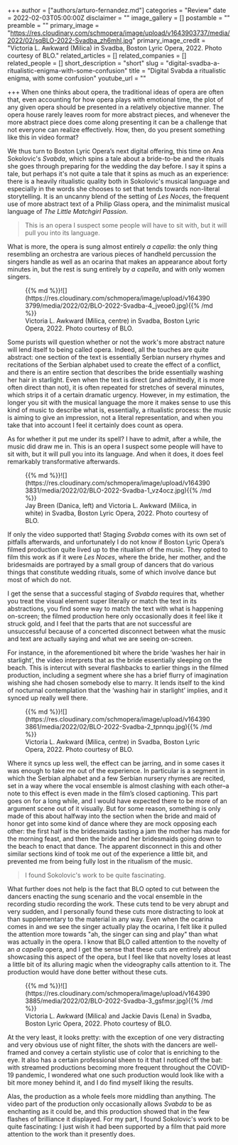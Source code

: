 +++
author = ["authors/arturo-fernandez.md"]
categories = "Review"
date = 2022-02-03T05:00:00Z
disclaimer = ""
image_gallery = []
postamble = ""
preamble = ""
primary_image = "https://res.cloudinary.com/schmopera/image/upload/v1643903737/media/2022/02/sqBLO-2022-Svadba_zh6mhl.jpg"
primary_image_credit = "Victoria L. Awkward (Milica) in Svadba, Boston Lyric Opera, 2022. Photo courtesy of BLO."
related_articles = []
related_companies = []
related_people = []
short_description = "short"
slug = "digital-svadba-a-ritualistic-enigma-with-some-confusion"
title = "Digital Svabda a ritualistic enigma, with some confusion"
youtube_url = ""

+++
When one thinks about opera, the traditional ideas of opera are often that, even accounting for how opera plays with emotional time, the plot of any given opera should be presented in a relatively objective manner. The opera house rarely leaves room for more abstract pieces, and whenever the more abstract piece does come along presenting it can be a challenge that not everyone can realize effectively. How, then, do you present something like this in video format?

We thus turn to Boston Lyric Opera’s next digital offering, this time on Ana Sokolovic's _Svabda_, which spins a tale about a bride-to-be and the rituals she goes through preparing for the wedding the day before. I say it spins a tale, but perhaps it's not quite a tale that it spins as much as an experience: there is a heavily ritualistic quality both in Sokolovic's musical language and especially in the words she chooses to set that tends towards non-literal storytelling. It is an uncanny blend of the setting of _Les Noces_, the frequent use of more abstract text of a Philip Glass opera, and the minimalist musical language of _The Little Matchgirl Passion_.

> This is an opera I suspect some people will have to sit with, but it will pull you into its language.

What is more, the opera is sung almost entirely _a capella_: the only thing resembling an orchestra are various pieces of handheld percussion the singers handle as well as an ocarina that makes an appearance about forty minutes in, but the rest is sung entirely by _a capella_, and with only women singers.

<figure data-type="image">{{% md %}}![](https://res.cloudinary.com/schmopera/image/upload/v1643903799/media/2022/02/BLO-2022-Svadba-4_jveoe0.jpg){{% /md %}}

<figcaption>Victoria L. Awkward (Milica, centre) in Svadba, Boston Lyric Opera, 2022. Photo courtesy of BLO.</figcaption>  
</figure>

Some purists will question whether or not the work's more abstract nature will lend itself to being called opera. Indeed, all the touches are quite abstract: one section of the text is essentially Serbian nursery rhymes and recitations of the Serbian alphabet used to create the effect of a conflict, and there is an entire section that describes the bride essentially washing her hair in starlight. Even when the text is direct (and admittedly, it is more often direct than not), it is often repeated for stretches of several minutes, which strips it of a certain dramatic urgency. However, in my estimation, the longer you sit with the musical language the more it makes sense to use this kind of music to describe what is, essentially, a ritualistic process: the music is aiming to give an impression, not a literal representation, and when you take that into account I feel it certainly does count as opera.

As for whether it put me under its spell? I have to admit, after a while, the music did draw me in. This is an opera I suspect some people will have to sit with, but it will pull you into its language. And when it does, it does feel remarkably transformative afterwards.

<figure data-type="image">{{% md %}}![](https://res.cloudinary.com/schmopera/image/upload/v1643903831/media/2022/02/BLO-2022-Svadba-1_vz4ocz.jpg){{% /md %}}

<figcaption>Jay Breen (Danica, left) and Victoria L. Awkward (Milica, in white) in Svadba, Boston Lyric Opera, 2022. Photo courtesy of BLO.</figcaption>  
</figure>

If only the video supported that! Staging _Svabda_ comes with its own set of pitfalls afterwards, and unfortunately I do not know if Boston Lyric Opera’s filmed production quite lived up to the ritualism of the music. They opted to film this work as if it were _Les Noces_, where the bride, her mother, and the bridesmaids are portrayed by a small group of dancers that do various things that constitute wedding rituals, some of which involve dance but most of which do not.

I get the sense that a successful staging of _Svabda_ requires that, whether you treat the visual element super literally or match the text in its abstractions, you find some way to match the text with what is happening on-screen; the filmed production here only occasionally does it feel like it struck gold, and I feel that the parts that are not successful are unsuccessful because of a concerted disconnect between what the music and text are actually saying and what we are seeing on-screen.

For instance, in the aforementioned bit where the bride ‘washes her hair in starlight’, the video interprets that as the bride essentially sleeping on the beach. This is intercut with several flashbacks to earlier things in the filmed production, including a segment where she has a brief flurry of imagination wishing she had chosen somebody else to marry. It lends itself to the kind of nocturnal contemplation that the ‘washing hair in starlight’ implies, and it synced up really well there.

<figure data-type="image">{{% md %}}![](https://res.cloudinary.com/schmopera/image/upload/v1643903861/media/2022/02/BLO-2022-Svadba-2_tpnnqu.jpg){{% /md %}}

<figcaption>Victoria L. Awkward (Milica, centre) in Svadba, Boston Lyric Opera, 2022. Photo courtesy of BLO.</figcaption>  
</figure>

Where it syncs up less well, the effect can be jarring, and in some cases it was enough to take me out of the experience. In particular is a segment in which the Serbian alphabet and a few Serbian nursery rhymes are recited, set in a way where the vocal ensemble is almost clashing with each other–a note to this effect is even made in the film’s closed captioning. This part goes on for a long while, and I would have expected there to be more of an argument scene out of it visually. But for some reason, something is only made of this about halfway into the section when the bride and maid of honor get into some kind of dance where they are mock opposing each other: the first half is the bridesmaids tasting a jam the mother has made for the morning feast, and then the bride and her bridesmaids going down to the beach to enact that dance. The apparent disconnect in this and other similar sections kind of took me out of the experience a little bit, and prevented me from being fully lost in the ritualism of the music.

> I found Sokolovic's work to be quite fascinating.

What further does not help is the fact that BLO opted to cut between the dancers enacting the sung scenario and the vocal ensemble in the recording studio recording the work. These cuts tend to be very abrupt and very sudden, and I personally found these cuts more distracting to look at than supplementary to the material in any way. Even when the ocarina comes in and we see the singer actually play the ocarina, I felt like it pulled the attention more towards "ah, the singer can sing and play" than what was actually in the opera. I know that BLO called attention to the novelty of an _a capella_ opera, and I get the sense that these cuts are entirely about showcasing this aspect of the opera, but I feel like that novelty loses at least a little bit of its alluring magic when the videography calls attention to it. The production would have done better without these cuts.

<figure data-type="image">{{% md %}}![](https://res.cloudinary.com/schmopera/image/upload/v1643903885/media/2022/02/BLO-2022-Svadba-3_gsfmsr.jpg){{% /md %}}

<figcaption>Victoria L. Awkward (Milica) and Jackie Davis (Lena) in Svadba, Boston Lyric Opera, 2022. Photo courtesy of BLO.</figcaption>  
</figure>

At the very least, it looks pretty: with the exception of one very distracting and very obvious use of night filter, the shots with the dancers are well-framed and convey a certain stylistic use of color that is enriching to the eye. It also has a certain professional sheen to it that I noticed off the bat: with streamed productions becoming more frequent throughout the COVID-19 pandemic, I wondered what one such production would look like with a bit more money behind it, and I do find myself liking the results.

Alas, the production as a whole feels more middling than anything. The video part of the production only occasionally allows _Svabda_ to be as enchanting as it could be, and this production showed that in the few flashes of brilliance it displayed. For my part, I found Sokolovic's work to be quite fascinating: I just wish it had been supported by a film that paid more attention to the work than it presently does.